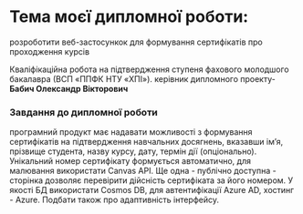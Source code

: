 # Темa моєї дипломної роботи:
розроботити веб-застосункок для формування сертифікатів
про проходження курсів

Кваліфікаційна робота на підтвердження ступеня фахового молодшого бакалавра (ВСП «ППФК НТУ «ХПІ»). 
керівник дипломного проекту-
**Бабич Олександр Вікторович**
### Завдання до дипломної роботи ###
програмний продукт має надавати можливості з формування сертифікатів на підтвердження навчальних досягнень, 
вказавши імʼя, прізвище студента, назву курсу, дату, термін дії (опціонально).
Унікальний номер сертифікату формується автоматично, для малювання використати Canvas API.
Ще одна - публічно доступна - сторінка дозволяє перевірити дійсність сертифіката за його номером. 
У якості БД використати Cosmos DB, для автентифікації Azure AD, хостинг - Azure. 
Подбати також про адаптивність інтерфейсу.
